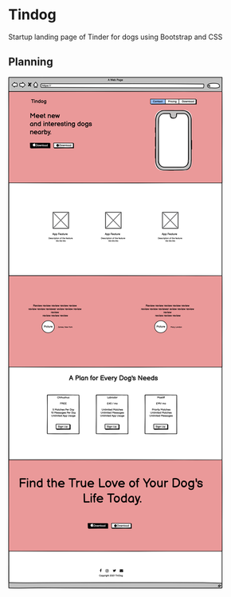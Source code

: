 # Tindog
Startup landing page of Tinder for dogs using Bootstrap and CSS

## Planning
![screenshot](./img/Tindog.png)
